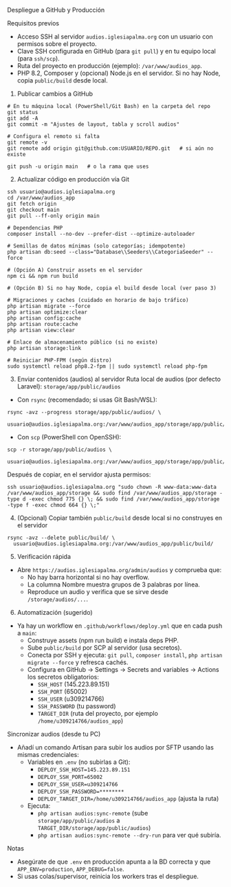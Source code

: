 Despliegue a GitHub y Producción

Requisitos previos
- Acceso SSH al servidor `audios.iglesiapalma.org` con un usuario con permisos sobre el proyecto.
- Clave SSH configurada en GitHub (para `git pull`) y en tu equipo local (para `ssh/scp`).
- Ruta del proyecto en producción (ejemplo): `/var/www/audios_app`.
- PHP 8.2, Composer y (opcional) Node.js en el servidor. Si no hay Node, copia `public/build` desde local.

1) Publicar cambios a GitHub
```
# En tu máquina local (PowerShell/Git Bash) en la carpeta del repo
git status
git add -A
git commit -m "Ajustes de layout, tabla y scroll audios"

# Configura el remoto si falta
git remote -v
git remote add origin git@github.com:USUARIO/REPO.git   # si aún no existe

git push -u origin main   # o la rama que uses
```

2) Actualizar código en producción vía Git
```
ssh usuario@audios.iglesiapalma.org
cd /var/www/audios_app
git fetch origin
git checkout main
git pull --ff-only origin main

# Dependencias PHP
composer install --no-dev --prefer-dist --optimize-autoloader

# Semillas de datos mínimas (solo categorías; idempotente)
php artisan db:seed --class="Database\\Seeders\\CategoriaSeeder" --force

# (Opción A) Construir assets en el servidor
npm ci && npm run build

# (Opción B) Si no hay Node, copia el build desde local (ver paso 3)

# Migraciones y caches (cuidado en horario de bajo tráfico)
php artisan migrate --force
php artisan optimize:clear
php artisan config:cache
php artisan route:cache
php artisan view:clear

# Enlace de almacenamiento público (si no existe)
php artisan storage:link

# Reiniciar PHP-FPM (según distro)
sudo systemctl reload php8.2-fpm || sudo systemctl reload php-fpm
```

3) Enviar contenidos (audios) al servidor
Ruta local de audios (por defecto Laravel): `storage/app/public/audios`

- Con `rsync` (recomendado; si usas Git Bash/WSL):
```
rsync -avz --progress storage/app/public/audios/ \
  usuario@audios.iglesiapalma.org:/var/www/audios_app/storage/app/public/audios/
```

- Con `scp` (PowerShell con OpenSSH):
```
scp -r storage/app/public/audios \
  usuario@audios.iglesiapalma.org:/var/www/audios_app/storage/app/public/
```

Después de copiar, en el servidor ajusta permisos:
```
ssh usuario@audios.iglesiapalma.org "sudo chown -R www-data:www-data /var/www/audios_app/storage && sudo find /var/www/audios_app/storage -type d -exec chmod 775 {} \; && sudo find /var/www/audios_app/storage -type f -exec chmod 664 {} \;"
```

4) (Opcional) Copiar también `public/build` desde local si no construyes en el servidor
```
rsync -avz --delete public/build/ \
  usuario@audios.iglesiapalma.org:/var/www/audios_app/public/build/
```

5) Verificación rápida
- Abre `https://audios.iglesiapalma.org/admin/audios` y comprueba que:
  - No hay barra horizontal si no hay overflow.
  - La columna Nombre muestra grupos de 3 palabras por línea.
  - Reproduce un audio y verifica que se sirve desde `/storage/audios/...`.

6) Automatización (sugerido)
- Ya hay un workflow en `.github/workflows/deploy.yml` que en cada push a `main`:
  - Construye assets (npm run build) e instala deps PHP.
  - Sube `public/build` por SCP al servidor (usa secretos).
  - Conecta por SSH y ejecuta: `git pull`, `composer install`, `php artisan migrate --force` y refresca cachés.
  - Configura en GitHub → Settings → Secrets and variables → Actions los secretos obligatorios:
    - `SSH_HOST` (145.223.89.151)
    - `SSH_PORT` (65002)
    - `SSH_USER` (u309214766)
    - `SSH_PASSWORD` (tu password)
    - `TARGET_DIR` (ruta del proyecto, por ejemplo `/home/u309214766/audios_app`)

Sincronizar audios (desde tu PC)
- Añadí un comando Artisan para subir los audios por SFTP usando las mismas credenciales:
  - Variables en `.env` (no subirlas a Git):
    - `DEPLOY_SSH_HOST=145.223.89.151`
    - `DEPLOY_SSH_PORT=65002`
    - `DEPLOY_SSH_USER=u309214766`
    - `DEPLOY_SSH_PASSWORD=********`
    - `DEPLOY_TARGET_DIR=/home/u309214766/audios_app` (ajusta la ruta)
  - Ejecuta:
    - `php artisan audios:sync-remote`  (sube `storage/app/public/audios` a `TARGET_DIR/storage/app/public/audios`)
    - `php artisan audios:sync-remote --dry-run` para ver qué subiría.

Notas
- Asegúrate de que `.env` en producción apunta a la BD correcta y que `APP_ENV=production`, `APP_DEBUG=false`.
- Si usas colas/supervisor, reinicia los workers tras el despliegue.
